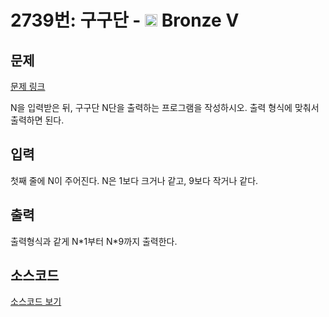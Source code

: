 # 2739번: 구구단 - <img src="https://static.solved.ac/tier_small/1.svg" style="height:20px" /> Bronze V

<!-- performance -->

<!-- 문제 제출 후 깃허브에 푸시를 했을 때 제출한 코드의 성능이 입력될 공간입니다.-->

<!-- end -->

## 문제

[문제 링크](https://boj.kr/2739)


<p>N을 입력받은 뒤, 구구단 N단을 출력하는 프로그램을 작성하시오. 출력 형식에 맞춰서 출력하면 된다.</p>



## 입력


<p>첫째 줄에 N이 주어진다. N은 1보다 크거나 같고, 9보다 작거나 같다.</p>



## 출력


<p>출력형식과 같게 N*1부터 N*9까지 출력한다.</p>



## 소스코드

[소스코드 보기](구구단.c)